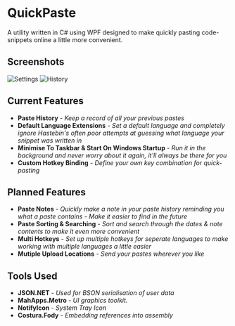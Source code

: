 # QuickPaste

A utility written in C# using WPF designed to make quickly pasting code-snippets online a little more convenient. 

## Screenshots
![Settings](http://i.imgur.com/drrySUP.png)
![History](http://i.imgur.com/JopHZkR.png)

## Current Features
- **Paste History** - *Keep a record of all your previous pastes*
- **Default Language Extensions** - *Set a default language and completely ignore Hastebin's often poor attempts at guessing what language your snippet was written in*
- **Minimise To Taskbar & Start On Windows Startup** - *Run it in the background and never worry about it again, it'll always be there for you*
- **Custom Hotkey Binding**  - *Define your own key combination for quick-pasting*

## Planned Features
- **Paste Notes** - *Quickly make a note in your paste history reminding you what a paste contains - Make it easier to find in the future*
- **Paste Sorting & Searching** - *Sort and search through the dates & note contents to make it even more convenient*
- **Multi Hotkeys** - *Set up multiple hotkeys for seperate languages to make working with multiple languages a little easier*
- **Mutiple Upload Locations** - *Send your pastes wherever you like*

## Tools Used
* **JSON.NET** - *Used for BSON serialisation of user data*
* **MahApps.Metro** - *UI graphics toolkit.*
* **NotifyIcon** - *System Tray Icon*
* **Costura.Fody** - *Embedding references into assembly*
